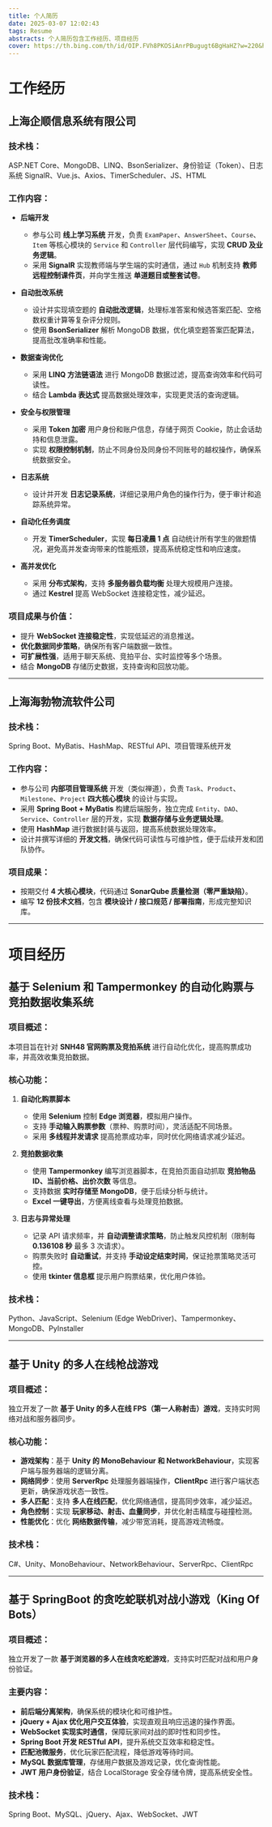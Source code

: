 ```yaml
---
title: 个人简历
date: 2025-03-07 12:02:43
tags: Resume
abstracts: 个人简历包含工作经历、项目经历
cover: https://th.bing.com/th/id/OIP.FVh8PKOSiAnrPBugugt6BgHaHZ?w=220&h=219&c=7&r=0&o=5&pid=1.7
---
```


# 工作经历

## 上海企顺信息系统有限公司
### 技术栈：
ASP.NET Core、MongoDB、LINQ、BsonSerializer、身份验证（Token）、日志系统 SignalR、Vue.js、Axios、TimerScheduler、JS、HTML

### 工作内容：
- **后端开发**
  - 参与公司 **线上学习系统** 开发，负责 `ExamPaper`、`AnswerSheet`、`Course`、`Item` 等核心模块的 `Service` 和 `Controller` 层代码编写，实现 **CRUD 及业务逻辑**。
  - 采用 **SignalR** 实现教师端与学生端的实时通信，通过 `Hub` 机制支持 **教师远程控制课件页**，并向学生推送 **单道题目或整套试卷**。

- **自动批改系统**
  - 设计并实现填空题的 **自动批改逻辑**，处理标准答案和候选答案匹配、空格数权重计算等复杂评分规则。
  - 使用 **BsonSerializer** 解析 MongoDB 数据，优化填空题答案匹配算法，提高批改准确率和性能。

- **数据查询优化**
  - 采用 **LINQ 方法链语法** 进行 MongoDB 数据过滤，提高查询效率和代码可读性。
  - 结合 **Lambda 表达式** 提高数据处理效率，实现更灵活的查询逻辑。

- **安全与权限管理**
  - 采用 **Token 加密** 用户身份和账户信息，存储于网页 Cookie，防止会话劫持和信息泄露。
  - 实现 **权限控制机制**，防止不同身份及同身份不同账号的越权操作，确保系统数据安全。

- **日志系统**
  - 设计并开发 **日志记录系统**，详细记录用户角色的操作行为，便于审计和追踪系统异常。

- **自动化任务调度**
  - 开发 **TimerScheduler**，实现 **每日凌晨 1 点** 自动统计所有学生的做题情况，避免高并发查询带来的性能瓶颈，提高系统稳定性和响应速度。

- **高并发优化**
  - 采用 **分布式架构**，支持 **多服务器负载均衡** 处理大规模用户连接。
  - 通过 **Kestrel** 提高 WebSocket 连接稳定性，减少延迟。

### 项目成果与价值：
- 提升 **WebSocket 连接稳定性**，实现低延迟的消息推送。
- **优化数据同步策略**，确保所有客户端数据一致性。
- **可扩展性强**，适用于聊天系统、竞拍平台、实时监控等多个场景。
- 结合 **MongoDB** 存储历史数据，支持查询和回放功能。

---

## 上海海勃物流软件公司
### 技术栈：
Spring Boot、MyBatis、HashMap、RESTful API、项目管理系统开发

### 工作内容：
- 参与公司 **内部项目管理系统** 开发（类似禅道），负责 `Task`、`Product`、`Milestone`、`Project` **四大核心模块** 的设计与实现。
- 采用 **Spring Boot + MyBatis** 构建后端服务，独立完成 `Entity`、`DAO`、`Service`、`Controller` 层的开发，实现 **数据存储与业务逻辑处理**。
- 使用 **HashMap** 进行数据封装与返回，提高系统数据处理效率。
- 设计并撰写详细的 **开发文档**，确保代码可读性与可维护性，便于后续开发和团队协作。

### 项目成果：
- 按期交付 **4 大核心模块**，代码通过 **SonarQube 质量检测（零严重缺陷）**。
- 编写 **12 份技术文档**，包含 **模块设计 / 接口规范 / 部署指南**，形成完整知识库。

---

# 项目经历

## 基于 Selenium 和 Tampermonkey 的自动化购票与竞拍数据收集系统
### 项目概述：
本项目旨在针对 **SNH48 官网购票及竞拍系统** 进行自动化优化，提高购票成功率，并高效收集竞拍数据。

### 核心功能：
1. **自动化购票脚本**
   - 使用 **Selenium** 控制 **Edge 浏览器**，模拟用户操作。
   - 支持 **手动输入购票参数**（票种、购票时间），灵活适配不同场景。
   - 采用 **多线程并发请求** 提高抢票成功率，同时优化网络请求减少延迟。

2. **竞拍数据收集**
   - 使用 **Tampermonkey** 编写浏览器脚本，在竞拍页面自动抓取 **竞拍物品 ID、当前价格、出价次数** 等信息。
   - 支持数据 **实时存储至 MongoDB**，便于后续分析与统计。
   - **Excel 一键导出**，方便离线查看与处理竞拍数据。

3. **日志与异常处理**
   - 记录 API 请求频率，并 **自动调整请求策略**，防止触发风控机制（限制每 **0.136108 秒** 最多 3 次请求）。
   - 购票失败时 **自动重试**，并支持 **手动设定结束时间**，保证抢票策略灵活可控。
   - 使用 **tkinter 信息框** 提示用户购票结果，优化用户体验。

### 技术栈：
Python、JavaScript、Selenium (Edge WebDriver)、Tampermonkey、MongoDB、PyInstaller

---

## 基于 Unity 的多人在线枪战游戏
### 项目概述：
独立开发了一款 **基于 Unity 的多人在线 FPS（第一人称射击）游戏**，支持实时网络对战和服务器同步。

### 核心功能：
- **游戏架构**：基于 **Unity 的 MonoBehaviour 和 NetworkBehaviour**，实现客户端与服务器端的逻辑分离。
- **网络同步**：使用 **ServerRpc** 处理服务器端操作，**ClientRpc** 进行客户端状态更新，确保游戏状态一致性。
- **多人匹配**：支持 **多人在线匹配**，优化网络通信，提高同步效率，减少延迟。
- **角色控制**：实现 **玩家移动、射击、血量同步**，并优化射击精度与碰撞检测。
- **性能优化**：优化 **网络数据传输**，减少带宽消耗，提高游戏流畅度。

### 技术栈：
C#、Unity、MonoBehaviour、NetworkBehaviour、ServerRpc、ClientRpc

---

## 基于 SpringBoot 的贪吃蛇联机对战小游戏（King Of Bots）
### 项目概述：
独立开发了一款 **基于浏览器的多人在线贪吃蛇游戏**，支持实时匹配对战和用户身份验证。

### 主要内容：
- **前后端分离架构**，确保系统的模块化和可维护性。
- **jQuery + Ajax 优化用户交互体验**，实现直观且响应迅速的操作界面。
- **WebSocket 实现实时通信**，保障玩家间对战的即时性和同步性。
- **Spring Boot 开发 RESTful API**，提升系统交互效率和稳定性。
- **匹配池微服务**，优化玩家匹配流程，降低游戏等待时间。
- **MySQL 数据库管理**，存储用户数据及游戏记录，优化查询性能。
- **JWT 用户身份验证**，结合 LocalStorage 安全存储令牌，提高系统安全性。

### 技术栈：
Spring Boot、MySQL、jQuery、Ajax、WebSocket、JWT
